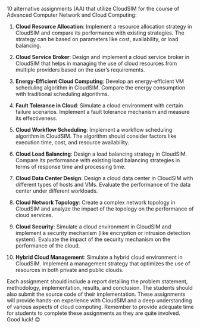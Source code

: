 10 alternative assignments (AA) that utilize CloudSIM for the course of Advanced Computer Network and Cloud Computing:

1. **Cloud Resource Allocation**: Implement a resource allocation strategy in CloudSIM and compare its performance with existing strategies. The strategy can be based on parameters like cost, availability, or load balancing.
    
2. **Cloud Service Broker**: Design and implement a cloud service broker in CloudSIM that helps in managing the use of cloud resources from multiple providers based on the user’s requirements.
    
3. **Energy-Efficient Cloud Computing**: Develop an energy-efficient VM scheduling algorithm in CloudSIM. Compare the energy consumption with traditional scheduling algorithms.
    
4. **Fault Tolerance in Cloud**: Simulate a cloud environment with certain failure scenarios. Implement a fault tolerance mechanism and measure its effectiveness.
    
5. **Cloud Workflow Scheduling**: Implement a workflow scheduling algorithm in CloudSIM. The algorithm should consider factors like execution time, cost, and resource availability.
    
6. **Cloud Load Balancing**: Design a load balancing strategy in CloudSIM. Compare its performance with existing load balancing strategies in terms of response time and processing time.
    
7. **Cloud Data Center Design**: Design a cloud data center in CloudSIM with different types of hosts and VMs. Evaluate the performance of the data center under different workloads.
    
8. **Cloud Network Topology**: Create a complex network topology in CloudSIM and analyze the impact of the topology on the performance of cloud services.
    
9. **Cloud Security**: Simulate a cloud environment in CloudSIM and implement a security mechanism (like encryption or intrusion detection system). Evaluate the impact of the security mechanism on the performance of the cloud.
    
10. **Hybrid Cloud Management**: Simulate a hybrid cloud environment in CloudSIM. Implement a management strategy that optimizes the use of resources in both private and public clouds.
    

Each assignment should include a report detailing the problem statement, methodology, implementation, results, and conclusion. The students should also submit the source code of their implementation. These assignments will provide hands-on experience with CloudSIM and a deep understanding of various aspects of cloud computing. Remember to provide adequate time for students to complete these assignments as they are quite involved. Good luck! 😊